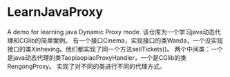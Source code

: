 # LearnJavaProxy
A demo for learning java Dynamic Proxy mode.
该仓库为一个学习java动态代理和CGlib的简单案例。
有一个接口Cinema，实现接口的类Wanda，一个没实现接口的类Xinhexing。他们都实现了同一个方法sellTickets()。
两个中间类：一个是java动态代理的类TaopiaopiaoProxyHandler，一个是CGlib的类RengongProxy。
实现了对不同的类进行不同的代理方式。
